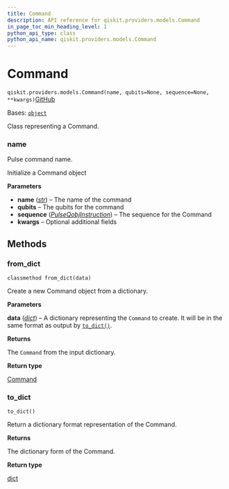 ```yaml
---
title: Command
description: API reference for qiskit.providers.models.Command
in_page_toc_min_heading_level: 1
python_api_type: class
python_api_name: qiskit.providers.models.Command
---
```


# Command

<span id="qiskit.providers.models.Command" />

`qiskit.providers.models.Command(name, qubits=None, sequence=None, **kwargs)`[GitHub](https://github.com/qiskit/qiskit/tree/stable/1.0/qiskit/providers/models/pulsedefaults.py "view source code")

Bases: [`object`](https://docs.python.org/3/library/functions.html#object "(in Python v3.12)")

Class representing a Command.

<span id="qiskit.providers.models.Command.name" />

### name

Pulse command name.

Initialize a Command object

**Parameters**

*   **name** ([*str*](https://docs.python.org/3/library/stdtypes.html#str "(in Python v3.12)")) – The name of the command
*   **qubits** – The qubits for the command
*   **sequence** ([*PulseQobjInstruction*](qiskit.qobj.PulseQobjInstruction "qiskit.qobj.PulseQobjInstruction")) – The sequence for the Command
*   **kwargs** – Optional additional fields

## Methods

### from\_dict

<span id="qiskit.providers.models.Command.from_dict" />

`classmethod from_dict(data)`

Create a new Command object from a dictionary.

**Parameters**

**data** ([*dict*](https://docs.python.org/3/library/stdtypes.html#dict "(in Python v3.12)")) – A dictionary representing the `Command` to create. It will be in the same format as output by [`to_dict()`](#qiskit.providers.models.Command.to_dict "qiskit.providers.models.Command.to_dict").

**Returns**

The `Command` from the input dictionary.

**Return type**

[Command](#qiskit.providers.models.Command "qiskit.providers.models.Command")

### to\_dict

<span id="qiskit.providers.models.Command.to_dict" />

`to_dict()`

Return a dictionary format representation of the Command.

**Returns**

The dictionary form of the Command.

**Return type**

[dict](https://docs.python.org/3/library/stdtypes.html#dict "(in Python v3.12)")

